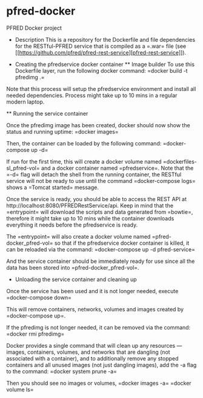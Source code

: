 # pfred-docker
PFRED Docker project

* Description
This is a repository for the Dockerfile and file dependencies for the RESTful-PFRED service that is compiled as a =.war= file (see [[https://github.com/pfred/pfred-rest-service][pfred-rest-service]]).

* Creating the pfredservice docker container
** Image builder
To use this Dockerfile layer, run the following docker command:
=docker build -t pfredimg .=

Note that this process will setup the pfredservice environment and install all needed
dependencies. Process might take up to 10 mins in a regular modern laptop.

** Running the service container

Once the pfredimg image has been created, docker should now show the status and running uptime:
=docker images=

Then, the container can be loaded by the following command:
=docker-compose up -d=

If run for the first time, this will create a docker volume named =dockerfiles-sl_pfred-vol= and a docker container 
named =pfredservice=. Note that the =-d= flag will detach the shell from the running container, the RESTful service will not be 
ready to use until the command =docker-compose logs= shows a =Tomcat started= message.

Once the service is ready, you should be able to access the REST API at http://localhost:8080/PFREDRestService/api. Keep in mind that the =entrypoint= will download the scripts and data generated from =bowtie=, therefore it might take up to 10 mins while the container downloads everything it needs before the pfredservice is ready.

The =entrypoint= will also create a docker volume named =pfred-docker_pfred-vol= so that if the pfredservice docker container is killed, it can be reloaded via the command:
=docker-compose up -d pfred-service=

And the service container should be immediately ready for use since all the data has been stored into =pfred-docker_pfred-vol=.

* Unloading the service container and cleaning up

Once the service has been used and it is not longer needed, execute
=docker-compose down=

This will remove containers, networks, volumes and images created by =docker-compose up=.

If the pfredimg is not longer needed, it can be removed via the command:
=docker rmi pfredimg=

Docker provides a single command that will clean up any resources — images, containers, volumes, and networks
that are dangling (not associated with a container), and to additionally remove any stopped containers and
all unused images (not just dangling images), add the -a flag to the command:
=docker system prune -a=

Then you should see no images or volumes,
=docker images -a=
=docker volume ls=
